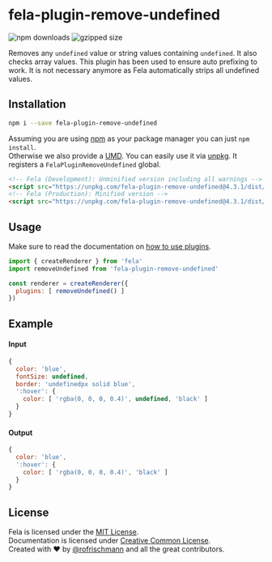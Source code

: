 # fela-plugin-remove-undefined


<img alt="npm downloads" src="https://img.shields.io/npm/dm/fela-plugin-remove-undefined.svg">
<img alt="gzipped size" src="https://img.shields.io/badge/gzipped-0.52kb-brightgreen.svg">

Removes any `undefined` value or string values containing `undefined`.
It also checks array values. This plugin has been used to ensure auto prefixing to work. It is not necessary anymore as Fela automatically strips all undefined values.

## Installation
```sh
npm i --save fela-plugin-remove-undefined
```
Assuming you are using [npm](https://www.npmjs.com) as your package manager you can just `npm install`.<br>
Otherwise we also provide a [UMD](https://github.com/umdjs/umd). You can easily use it via [unpkg](https://unpkg.com/). It registers a `FelaPluginRemoveUndefined` global.
```HTML
<!-- Fela (Development): Unminified version including all warnings -->
<script src="https://unpkg.com/fela-plugin-remove-undefined@4.3.1/dist/fela-plugin-remove-undefined.js"></script>
<!-- Fela (Production): Minified version -->
<script src="https://unpkg.com/fela-plugin-remove-undefined@4.3.1/dist/fela-plugin-remove-undefined.min.js"></script>
```


## Usage
Make sure to read the documentation on [how to use plugins](http://fela.js.org/docs/advanced/Plugins.html).

```javascript
import { createRenderer } from 'fela'
import removeUndefined from 'fela-plugin-remove-undefined'

const renderer = createRenderer({
  plugins: [ removeUndefined() ]
})
```


## Example

#### Input
```javascript
{
  color: 'blue',
  fontSize: undefined,
  border: 'undefinedpx solid blue',
  ':hover': {
    color: [ 'rgba(0, 0, 0, 0.4)', undefined, 'black' ]
  }
}
```
#### Output
```javascript
{
  color: 'blue',
  ':hover': {
    color: [ 'rgba(0, 0, 0, 0.4)', 'black' ]
  }
}
```

## License
Fela is licensed under the [MIT License](http://opensource.org/licenses/MIT).<br>
Documentation is licensed under [Creative Common License](http://creativecommons.org/licenses/by/4.0/).<br>
Created with ♥ by [@rofrischmann](http://rofrischmann.de) and all the great contributors.
